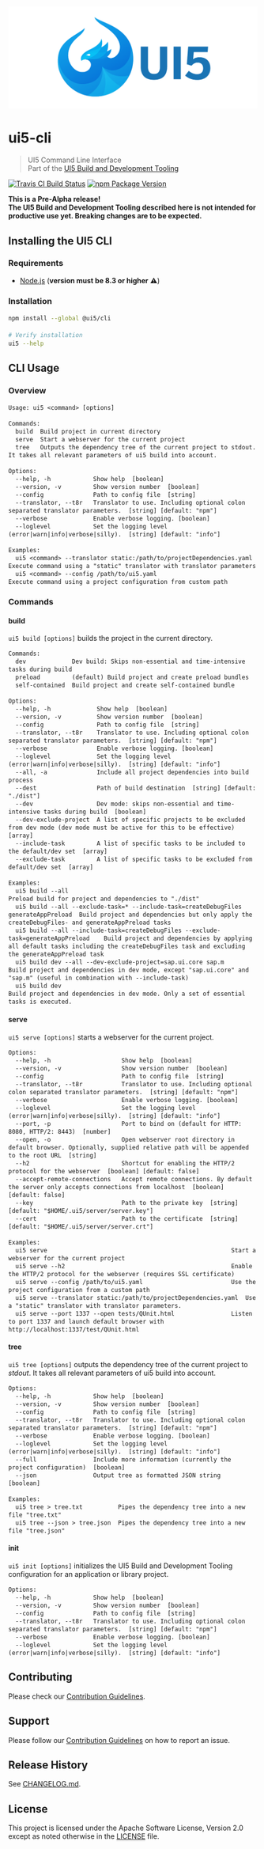 ![UI5 icon](https://raw.githubusercontent.com/SAP/ui5-tooling/master/docs/images/UI5_logo_wide.png)

# ui5-cli
> UI5 Command Line Interface  
> Part of the [UI5 Build and Development Tooling](https://github.com/SAP/ui5-tooling)

[![Travis CI Build Status](https://travis-ci.org/SAP/ui5-cli.svg?branch=master)](https://travis-ci.org/SAP/ui5-cli)
[![npm Package Version](https://img.shields.io/npm/v/@ui5/cli.svg)](https://www.npmjs.com/package/@ui5/cli)

**This is a Pre-Alpha release!**  
**The UI5 Build and Development Tooling described here is not intended for productive use yet. Breaking changes are to be expected.**

## Installing the UI5 CLI
### Requirements
- [Node.js](https://nodejs.org/) (**version must be 8.3 or higher** ⚠️)

### Installation
```sh
npm install --global @ui5/cli

# Verify installation
ui5 --help
```

## CLI Usage
### Overview
```
Usage: ui5 <command> [options]

Commands:
  build  Build project in current directory
  serve  Start a webserver for the current project
  tree   Outputs the dependency tree of the current project to stdout. It takes all relevant parameters of ui5 build into account.

Options:
  --help, -h            Show help  [boolean]
  --version, -v         Show version number  [boolean]
  --config              Path to config file  [string]
  --translator, --t8r   Translator to use. Including optional colon separated translator parameters.  [string] [default: "npm"]
  --verbose             Enable verbose logging. [boolean]
  --loglevel            Set the logging level (error|warn|info|verbose|silly).  [string] [default: "info"]

Examples:
  ui5 <command> --translator static:/path/to/projectDependencies.yaml  Execute command using a "static" translator with translator parameters
  ui5 <command> --config /path/to/ui5.yaml                         Execute command using a project configuration from custom path
```

### Commands
#### build
`ui5 build [options]` builds the project in the current directory.
```
Commands:
  dev             Dev build: Skips non-essential and time-intensive tasks during build
  preload         (default) Build project and create preload bundles
  self-contained  Build project and create self-contained bundle

Options:
  --help, -h             Show help  [boolean]
  --version, -v          Show version number  [boolean]
  --config               Path to config file  [string]
  --translator, --t8r    Translator to use. Including optional colon separated translator parameters.  [string] [default: "npm"]
  --verbose              Enable verbose logging. [boolean]
  --loglevel             Set the logging level (error|warn|info|verbose|silly).  [string] [default: "info"]
  --all, -a              Include all project dependencies into build process
  --dest                 Path of build destination  [string] [default: "./dist"]
  --dev                  Dev mode: skips non-essential and time-intensive tasks during build  [boolean]
  --dev-exclude-project  A list of specific projects to be excluded from dev mode (dev mode must be active for this to be effective)  [array]
  --include-task         A list of specific tasks to be included to the default/dev set  [array]
  --exclude-task         A list of specific tasks to be excluded from default/dev set  [array]

Examples:
  ui5 build --all                                                                      Preload build for project and dependencies to "./dist"
  ui5 build --all --exclude-task=* --include-task=createDebugFiles generateAppPreload  Build project and dependencies but only apply the createDebugFiles- and generateAppPreload tasks
  ui5 build --all --include-task=createDebugFiles --exclude-task=generateAppPreload    Build project and dependencies by applying all default tasks including the createDebugFiles task and excluding the generateAppPreload task
  ui5 build dev --all --dev-exclude-project=sap.ui.core sap.m                          Build project and dependencies in dev mode, except "sap.ui.core" and "sap.m" (useful in combination with --include-task)
  ui5 build dev                                                                        Build project and dependencies in dev mode. Only a set of essential tasks is executed.
```
#### serve
`ui5 serve [options]` starts a webserver for the current project.
```
Options:
  --help, -h                    Show help  [boolean]
  --version, -v                 Show version number  [boolean]
  --config                      Path to config file  [string]
  --translator, --t8r           Translator to use. Including optional colon separated translator parameters.  [string] [default: "npm"]
  --verbose                     Enable verbose logging. [boolean]
  --loglevel                    Set the logging level (error|warn|info|verbose|silly).  [string] [default: "info"]
  --port, -p                    Port to bind on (default for HTTP: 8080, HTTP/2: 8443)  [number]
  --open, -o                    Open webserver root directory in default browser. Optionally, supplied relative path will be appended to the root URL  [string]
  --h2                          Shortcut for enabling the HTTP/2 protocol for the webserver  [boolean] [default: false]
  --accept-remote-connections   Accept remote connections. By default the server only accepts connections from localhost  [boolean] [default: false]
  --key                         Path to the private key  [string] [default: "$HOME/.ui5/server/server.key"]
  --cert                        Path to the certificate  [string] [default: "$HOME/.ui5/server/server.crt"]

Examples:
  ui5 serve                                                    Start a webserver for the current project
  ui5 serve --h2                                               Enable the HTTP/2 protocol for the webserver (requires SSL certificate)
  ui5 serve --config /path/to/ui5.yaml                         Use the project configuration from a custom path
  ui5 serve --translator static:/path/to/projectDependencies.yaml  Use a "static" translator with translator parameters.
  ui5 serve --port 1337 --open tests/QUnit.html                Listen to port 1337 and launch default browser with http://localhost:1337/test/QUnit.html
```
#### tree
`ui5 tree [options]` outputs the dependency tree of the current project to *stdout*. It takes all relevant parameters of ui5 build into account.
```
Options:
  --help, -h            Show help  [boolean]
  --version, -v         Show version number  [boolean]
  --config              Path to config file  [string]
  --translator, --t8r   Translator to use. Including optional colon separated translator parameters.  [string] [default: "npm"]
  --verbose             Enable verbose logging. [boolean]
  --loglevel            Set the logging level (error|warn|info|verbose|silly).  [string] [default: "info"]
  --full                Include more information (currently the project configuration)  [boolean]
  --json                Output tree as formatted JSON string  [boolean]

Examples:
  ui5 tree > tree.txt          Pipes the dependency tree into a new file "tree.txt"
  ui5 tree --json > tree.json  Pipes the dependency tree into a new file "tree.json"
```

#### init
`ui5 init [options]` initializes the UI5 Build and Development Tooling configuration for an application or library project.
```
Options:
  --help, -h            Show help  [boolean]
  --version, -v         Show version number  [boolean]
  --config              Path to config file  [string]
  --translator, --t8r   Translator to use. Including optional colon separated translator parameters.  [string] [default: "npm"]
  --verbose             Enable verbose logging. [boolean]
  --loglevel            Set the logging level (error|warn|info|verbose|silly).  [string] [default: "info"]
```

## Contributing
Please check our [Contribution Guidelines](https://github.com/SAP/ui5-tooling/blob/master/CONTRIBUTING.md).

## Support
Please follow our [Contribution Guidelines](https://github.com/SAP/ui5-tooling/blob/master/CONTRIBUTING.md#report-an-issue) on how to report an issue.

## Release History
See [CHANGELOG.md](CHANGELOG.md).

## License
This project is licensed under the Apache Software License, Version 2.0 except as noted otherwise in the [LICENSE](/LICENSE.txt) file.

